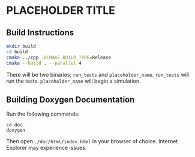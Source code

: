 # PLACEHOLDER TITLE

## Build Instructions

```sh
mkdir build
cd build
cmake ../cpp -DCMAKE_BUILD_TYPE=Release
cmake --build . --parallel 4
```

There will be two binaries: `run_tests` and `placeholder_name`.
`run_tests` will run the tests. `placeholder_name` will begin a simulation.

## Building Doxygen Documentation

Run the following commands:

```
cd doc
doxygen
```

Then open `./doc/html/index.html` in your browser of choice. Internet Explorer may experience issues.
